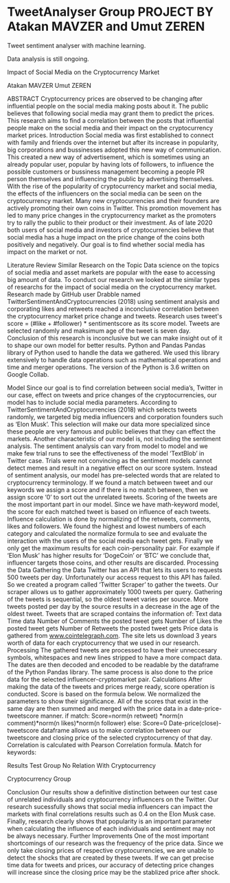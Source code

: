 # TweetAnalyser Group PROJECT BY Atakan MAVZER and Umut ZEREN
Tweet sentiment analyser with machine learning.

Data analysis is still ongoing.
					




Impact of Social Media on the 
Cryptocurrency Market


Atakan MAVZER
Umut ZEREN











ABSTRACT
Cryptocurrency prices are observed to be changing after influential people on the social media making posts about it. The public believes that following social media may grant them to predict the prices. This research aims to find a correlation between the posts that influential people make on the social media and their impact on the cryptocurrency market prices.
Introduction
Social media was first established to connect with family and friends over the internet but after its increase in popularity, big corporations and bussinesses adopted this new way of communication. This created a new way of advertisement, which is sometimes using an already popular user, popular by having lots of followers, to influence the possible customers or bussiness management becoming a people PR person themselves and influencing the public by advertising themselves.
With the rise of the popularity of cryptocurrency market and social media, the effects of the influencers on the social media can be seen on the cryptocurrency market. Many new cryptocurrencies and their founders are actively promoting their own coins in Twitter. This promotion movement has led to many price changes in the cryptocurrency market as the promoters try to rally the public to their product or their investment. As of late 2020 both users of social media and investors of cryptocurrencies believe that social media has a huge impact on the price change of the coins both positively and negatively. Our goal is to find whether social media has impact on the market or not.

Literature Review
Similar Research on the Topic
Data science on the topics of social media and asset markets are popular with the ease to accessing big amount of data. To conduct our research we looked at the similar types of researchs for the impact of social media on the cryptocurrency market. Research made by GitHub user Drabble named TwitterSentimentAndCryptocurrencies (2018) using sentiment analysis and corporating likes and retweets reached a inconclusive correlation between the cryptocurrency market price change and tweets. Research uses tweet's score = (#like + #follower) * sentimentscore as its score model. Tweets are selected randomly and maksimum age of the tweet is seven day. Conclusion of this research is inconclusive but we can make insight out of it to shape our own model for better results.
Python and Pandas
Pandas library of Python used to handle the data we gathered. We used this library extensively to handle data operations such as mathematical operations and time and merger operations. The version of the Python is 3.6 written on Google Collab.

Model
Since our goal is to find correlation between social media’s, Twitter in our case, effect on tweets and price changes of the cryptocurrencies, our model has to include social media parameters. According to TwitterSentimentAndCryptocurrencies (2018) which selects tweets randomly, we targeted big media influencers and corporation founders such as ‘Elon Musk’. This selection will make our data more specialized since these people are very famous and public believes that they can effect the markets. 
Another characteristic of our model is, not including the sentiment analysis. The sentiment analysis can vary from model to model and we make few trial runs to see the effectiveness of the model ‘TextBlob’ in Twitter case. Trials were not convincing as the sentiment models cannot detect memes and result in a negative effect on our score system. Instead of sentiment analysis, our model has pre-selected words that are related to cryptocurrency terminology. If we found a match between tweet and our keywords we assign a score and if there is no match between, then we assign score ‘0’ to sort out the unrelated tweets.
Scoring of the tweets are the most important part in our model. Since we have math-keyword model, the score for each matched tweet is based on influence of each tweets. Influence calculation is done by normalizing of the retweets, comments, likes and followers. We found the highest and lowest numbers of each category and calculated the normalize formula to see and evaluate the interaction with the users of the social media each tweet gets.
Finally we only get the maximum results for each coin-personality pair. For example if ‘Elon Musk’ has higher results for ‘DogeCoin’ or ‘BTC’ we conclude that, influencer targets those coins, and other results are discarded.
Processing the Data
Gathering the Data
Twitter has an API that lets its users to requests 500 tweets per day. Unfortunately our access request to this API has failed. So we created a program called ‘Twitter Scraper’ to gather the tweets. Our scraper allows us to gather approximately 1000 tweets per query. Gathering of the tweets is sequential, so the oldest tweet varies per source. More tweets posted per day by the source results in a decrease in the age of the oldest tweet.
Tweets that are scraped contains the information of:
	Text data
	Time data
	Number of Comments the posted tweet gets
	Number of Likes the posted tweet gets
	Number of Retweets the posted tweet gets
Price data is gathered from www.cointelegraph.com. The site lets us download 3 years worth of data for each cryptocurrency that we used in our research.
Processing
The gathered tweets are processed to have their unneccesary symbols, whitespaces and new lines stripped to have a more compact data. The dates are then decoded and encoded to be readable by the dataframe of the Python Pandas library. The same process is also done to the price data for the selected influencer-cryptomarket pair.
Calculations
After making the data of the tweets and prices merge ready, score operation is conducted. Score is based on the formula below. We normalized the parameters to show their significance. All of the scores that exist in the same day are then summed and merged with the price data in a date-price-tweetscore manner.
if match:
Score=norm(n retweet)  *norm(n comment)*norm(n likes)*norm(n follower)
else:
          Score=0
Date-price(close)-tweetscore dataframe allows us to make correlation between our tweetscore and closing price of the selected cryptocurrency of that day. Correlation is calculated with Pearson Correlation formula.
Match for keywords: 

Results
Test Group No Relation With Cryptocurrency

Cryptocurrency Group




Conclusion
Our results show a definitive distinction between our test case of unrelated individuals and cryptocurrency influencers on the Twitter. Our research sucessfully shows that social media influencers can impact the markets with final correlations results such as 0.4 on the Elon Musk case. Finally, research clearly shows that popularity is an important parameter when calculating the influence of each individuals and sentiment may not be always necessary. 
Further Improvements
One of the most important shortcomings of our research was the frequency of the price data. Since we only take closing prices of respective cryptocurrencies, we are unable to detect the shocks that are created by these tweets. If we can get precise time data for tweets and prices, our accuracy of detecting price changes will increase since the closing price may be the stablized price after shock.

